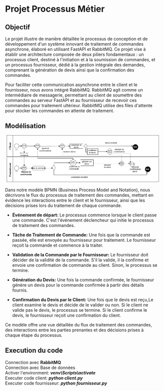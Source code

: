 # Projet Processus Métier

## Objectif
Le projet illustre de manière détaillée le processus de conception et de développement d'un système innovant de traitement de commandes asynchrone, élaboré en utilisant FastAPI et RabbitMQ. Ce projet vise à établir une architecture composée de deux piliers fondamentaux : un processus client, destiné à l'initiation et à la soumission de commandes, et un processus fournisseur, dédié à la gestion intégrale des demandes, comprenant la génération de devis ainsi que la confirmation des commandes.<br>

Pour faciliter cette communication asynchrone entre le client et le fournisseur, nous avons intégré RabbitMQ. RabbitMQ agit comme un intermédiaire de messagerie, permettant au client de soumettre des commandes au serveur FastAPI et au fournisseur de recevoir ces commandes pour traitement ultérieur.
RabbitMQ utilise des files d'attente pour stocker les commandes en attente de traitement. 

## Modélisation

![Schéma du Processus de Traitement des Commandes](https://github.com/alhajnadine/Projet_ProcMetier/blob/master/schema.png?raw=true)

Dans notre modèle BPMN (Business Process Model and Notation), nous décrivons le flux du processus de traitement des commandes, mettant en évidence les interactions entre le client et le fournisseur, ainsi que les décisions prises lors du traitement de chaque commande.

- **Événement de départ:**
  Le processus commence lorsque le client passe une commande. C'est l'événement déclencheur qui initie le processus de traitement des commandes.

- **Tâche de Traitement de Commande:**
  Une fois que la commande est passée, elle est envoyée au fournisseur pour traitement. Le fournisseur reçoit la commande et commence à la traiter.

- **Validation de la Commande par le Fournisseur:**
  Le fournisseur doit décider de la validité de la commande. S'il la valide, il la confirme et envoie une confirmation de commande au client. Sinon, le processus se termine.

- **Génération du Devis:**
  Une fois la commande confirmée, le fournisseur génère un devis pour la commande confirmée à partir des détails fournis.

- **Confirmation du Devis par le Client:**
  Une fois que le devis est reçu,Le client examine le devis et décide de le valider ou non. Si le client ne valide pas le devis, le processus se termine. Si le client confirme le devis, le fournisseur reçoit une confirmation du client.

Ce modèle offre une vue détaillée du flux de traitement des commandes, des interactions entre les parties prenantes et des décisions prises à chaque étape du processus.

## Execution du code
Connection avec **RabbitMQ** <br>
Connection avec Base de données <br>
Activer l'environment: ***venv\Scripts\activate*** <br>
Executer code client: ***python client.py*** <br>
Executer code fournisseur: ***python fournisseur.py***<br>
